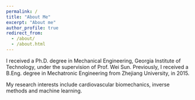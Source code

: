 ```yaml
---
permalink: /
title: "About Me"
excerpt: "About me"
author_profile: true
redirect_from: 
  - /about/
  - /about.html
---
```


I received a Ph.D. degree in Mechanical Engineering, Georgia Institute of Technology, under the supervision of Prof. Wei Sun. Previously, I received a B.Eng. degree in Mechatronic Engineering from Zhejiang University, in 2015.

My research interests include cardiovascular biomechanics, inverse methods and machine learning.
